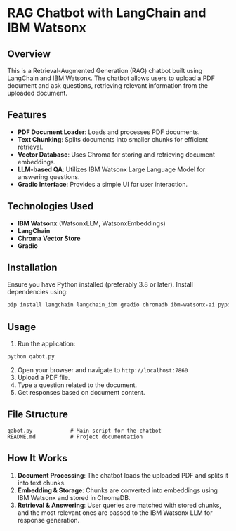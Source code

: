 # RAG Chatbot with LangChain and IBM Watsonx

## Overview
This is a Retrieval-Augmented Generation (RAG) chatbot built using LangChain and IBM Watsonx. The chatbot allows users to upload a PDF document and ask questions, retrieving relevant information from the uploaded document.

## Features
- **PDF Document Loader**: Loads and processes PDF documents.
- **Text Chunking**: Splits documents into smaller chunks for efficient retrieval.
- **Vector Database**: Uses Chroma for storing and retrieving document embeddings.
- **LLM-based QA**: Utilizes IBM Watsonx Large Language Model for answering questions.
- **Gradio Interface**: Provides a simple UI for user interaction.

## Technologies Used
- **IBM Watsonx** (WatsonxLLM, WatsonxEmbeddings)
- **LangChain**
- **Chroma Vector Store**
- **Gradio**

## Installation
Ensure you have Python installed (preferably 3.8 or later). Install dependencies using:
```sh
pip install langchain langchain_ibm gradio chromadb ibm-watsonx-ai pypdf
```

## Usage
1. Run the application:
```sh
python qabot.py
```
2. Open your browser and navigate to `http://localhost:7860`
3. Upload a PDF file.
4. Type a question related to the document.
5. Get responses based on document content.

## File Structure
```
qabot.py            # Main script for the chatbot
README.md           # Project documentation
```

## How It Works
1. **Document Processing**: The chatbot loads the uploaded PDF and splits it into text chunks.
2. **Embedding & Storage**: Chunks are converted into embeddings using IBM Watsonx and stored in ChromaDB.
3. **Retrieval & Answering**: User queries are matched with stored chunks, and the most relevant ones are passed to the IBM Watsonx LLM for response generation.



